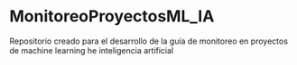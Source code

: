 # MonitoreoProyectosML_IA
Repositorio creado para el desarrollo de la guía de monitoreo en proyectos de machine learning he inteligencia artificial
